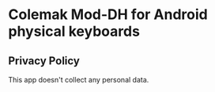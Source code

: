 
# Colemak Mod-DH for Android physical keyboards

## Privacy Policy

This app doesn't collect any personal data.
